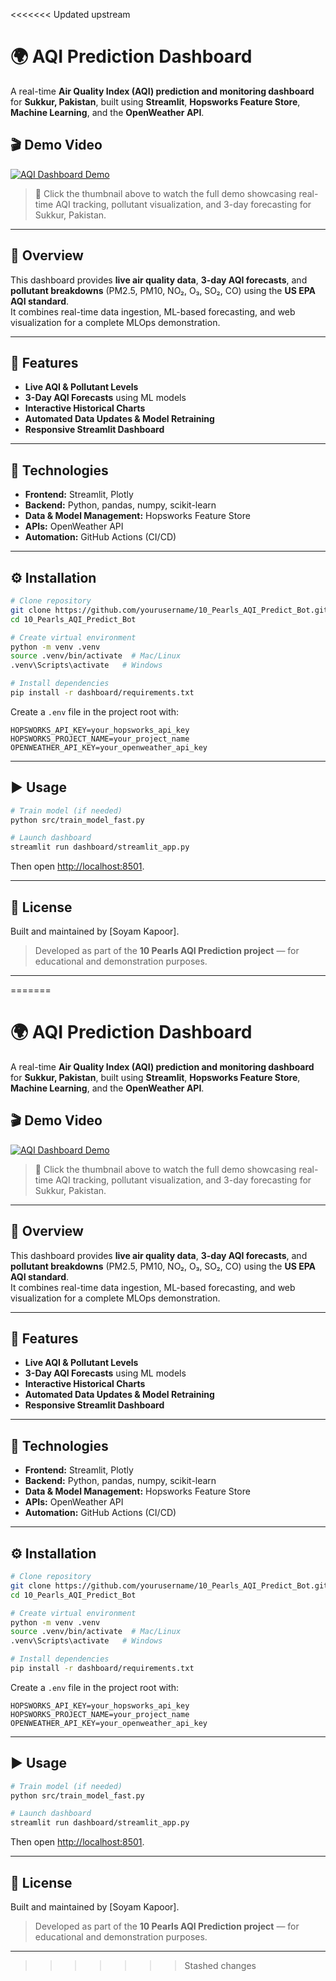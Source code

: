 <<<<<<< Updated upstream
# 🌍 AQI Prediction Dashboard

A real-time **Air Quality Index (AQI) prediction and monitoring dashboard** for **Sukkur, Pakistan**, built using **Streamlit**, **Hopsworks Feature Store**, **Machine Learning**, and the **OpenWeather API**.

## 🎬 Demo Video

[![AQI Dashboard Demo](<img width="1350" height="595" alt="Image" src="https://github.com/user-attachments/assets/39dce7de-1807-4cae-9c47-e7d2853ec85d" />)](https://github.com/user-attachments/assets/5597f057-5c51-4335-81cd-d52c1ba955c0)

> 🎥 Click the thumbnail above to watch the full demo showcasing real-time AQI tracking, pollutant visualization, and 3-day forecasting for Sukkur, Pakistan.

---

## 📘 Overview

This dashboard provides **live air quality data**, **3-day AQI forecasts**, and **pollutant breakdowns** (PM2.5, PM10, NO₂, O₃, SO₂, CO) using the **US EPA AQI standard**.  
It combines real-time data ingestion, ML-based forecasting, and web visualization for a complete MLOps demonstration.

---

## 🚀 Features

- **Live AQI & Pollutant Levels**
- **3-Day AQI Forecasts** using ML models
- **Interactive Historical Charts**
- **Automated Data Updates & Model Retraining**
- **Responsive Streamlit Dashboard**

---

## 🧰 Technologies

- **Frontend:** Streamlit, Plotly  
- **Backend:** Python, pandas, numpy, scikit-learn  
- **Data & Model Management:** Hopsworks Feature Store  
- **APIs:** OpenWeather API  
- **Automation:** GitHub Actions (CI/CD)

---

## ⚙️ Installation

```bash
# Clone repository
git clone https://github.com/yourusername/10_Pearls_AQI_Predict_Bot.git
cd 10_Pearls_AQI_Predict_Bot

# Create virtual environment
python -m venv .venv
source .venv/bin/activate  # Mac/Linux
.venv\Scripts\activate   # Windows

# Install dependencies
pip install -r dashboard/requirements.txt
```

Create a `.env` file in the project root with:
```
HOPSWORKS_API_KEY=your_hopsworks_api_key
HOPSWORKS_PROJECT_NAME=your_project_name
OPENWEATHER_API_KEY=your_openweather_api_key
```

---

## ▶️ Usage

```bash
# Train model (if needed)
python src/train_model_fast.py

# Launch dashboard
streamlit run dashboard/streamlit_app.py
```
Then open [http://localhost:8501](http://localhost:8501).

---

## 🪪 License

Built and maintained by [Soyam Kapoor].
> Developed as part of the **10 Pearls AQI Prediction project** — for educational and demonstration purposes.

---



=======
# 🌍 AQI Prediction Dashboard

A real-time **Air Quality Index (AQI) prediction and monitoring dashboard** for **Sukkur, Pakistan**, built using **Streamlit**, **Hopsworks Feature Store**, **Machine Learning**, and the **OpenWeather API**.

## 🎬 Demo Video

[![AQI Dashboard Demo](<img width="1350" height="595" alt="Image" src="https://github.com/user-attachments/assets/39dce7de-1807-4cae-9c47-e7d2853ec85d" />)](https://github.com/user-attachments/assets/5597f057-5c51-4335-81cd-d52c1ba955c0)

> 🎥 Click the thumbnail above to watch the full demo showcasing real-time AQI tracking, pollutant visualization, and 3-day forecasting for Sukkur, Pakistan.

---

## 📘 Overview

This dashboard provides **live air quality data**, **3-day AQI forecasts**, and **pollutant breakdowns** (PM2.5, PM10, NO₂, O₃, SO₂, CO) using the **US EPA AQI standard**.  
It combines real-time data ingestion, ML-based forecasting, and web visualization for a complete MLOps demonstration.

---

## 🚀 Features

- **Live AQI & Pollutant Levels**
- **3-Day AQI Forecasts** using ML models
- **Interactive Historical Charts**
- **Automated Data Updates & Model Retraining**
- **Responsive Streamlit Dashboard**

---

## 🧰 Technologies

- **Frontend:** Streamlit, Plotly  
- **Backend:** Python, pandas, numpy, scikit-learn  
- **Data & Model Management:** Hopsworks Feature Store  
- **APIs:** OpenWeather API  
- **Automation:** GitHub Actions (CI/CD)

---

## ⚙️ Installation

```bash
# Clone repository
git clone https://github.com/yourusername/10_Pearls_AQI_Predict_Bot.git
cd 10_Pearls_AQI_Predict_Bot

# Create virtual environment
python -m venv .venv
source .venv/bin/activate  # Mac/Linux
.venv\Scripts\activate   # Windows

# Install dependencies
pip install -r dashboard/requirements.txt
```

Create a `.env` file in the project root with:
```
HOPSWORKS_API_KEY=your_hopsworks_api_key
HOPSWORKS_PROJECT_NAME=your_project_name
OPENWEATHER_API_KEY=your_openweather_api_key
```

---

## ▶️ Usage

```bash
# Train model (if needed)
python src/train_model_fast.py

# Launch dashboard
streamlit run dashboard/streamlit_app.py
```
Then open [http://localhost:8501](http://localhost:8501).

---

## 🪪 License

Built and maintained by [Soyam Kapoor].
> Developed as part of the **10 Pearls AQI Prediction project** — for educational and demonstration purposes.

---
>>>>>>> Stashed changes
